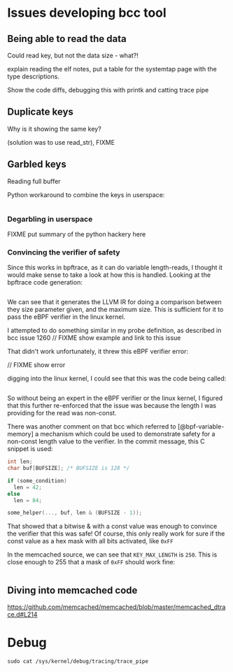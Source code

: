 # Issues developing bcc tool

## Being able to read the data

Could read key, but not the data size - what?!

explain reading the elf notes, put a table for the systemtap page with the
type descriptions.

Show the code diffs, debugging this with printk and catting trace pipe

## Duplicate keys

Why is it showing the same key?

(solution was to use read_str), FIXME

## Garbled keys

Reading full buffer


Python workaround to combine the keys in userspace:

```python

```

### Degarbling in userspace

FIXME put summary of the python hackery here

### Convincing the verifier of safety

Since this works in bpftrace, as it can do variable length-reads, I thought it
would make sense to take a look at how this is handled. Looking at the bpftrace
code generation:

```{.cpp include=src/bpftrace/src/ast/codegen_llvm.cpp startLine=413 endLine=441}
```

We can see that it generates the LLVM IR for doing a comparison between they
size parameter given, and the maximum size. This is sufficient for it to pass
the eBPF verifier in the linux kernel.

I attempted to do something similar in my probe definition, as described in
bcc issue 1260 // FIXME show example and link to this issue

That didn't work unfortunately, it threw this eBPF verifier error:

// FIXME show error

digging into the linux kernel, I could see that this was the code being called:

```{.c include=src/linux/kernel/bpf/verifier.c startLine=2933 endLine=2954}
```

So without being an expert in the eBPF verifier or the linux kernel, I figured
that this further re-enforced that the issue was because the length I was
providing for the read was non-const.

There was another comment on that bcc which referred to [@bpf-variable-memory]
a mechanism which could be used to demonstrate safety for a non-const length
value to the verifier. In the commit message, this C snippet is used:

```c
int len;
char buf[BUFSIZE]; /* BUFSIZE is 128 */

if (some_condition)
  len = 42;
else
  len = 84;

some_helper(..., buf, len & (BUFSIZE - 1));
```

That showed that a bitwise & with a const value was enough to convince the
verifier that this was safe! Of course, this only really work for sure if the
const value as a hex mask with all bits activated, like `0xFF`

In the memcached source, we can see that `KEY_MAX_LENGTH` is `250`. This is
close enough to 255 that a mask of `0xFF` should work fine:

```{.c include=src/memcached/memcached.h startLine=39 endLine=40}
```



## Diving into memcached code

https://github.com/memcached/memcached/blob/master/memcached_dtrace.d#L214



# Debug

```
sudo cat /sys/kernel/debug/tracing/trace_pipe
```
